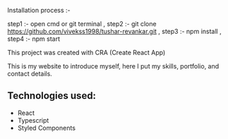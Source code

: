 Installation process :-

step1 :- open cmd or git terminal ,
step2 :- git clone https://github.com/vivekss1998/tushar-revankar.git ,
step3 :- npm install ,
step4 :- npm start 



This project was created with CRA (Create React App)

This is my website to introduce myself, here I put my skills, portfolio, and contact details.

## Technologies used:
- React
- Typescript
- Styled Components
 
